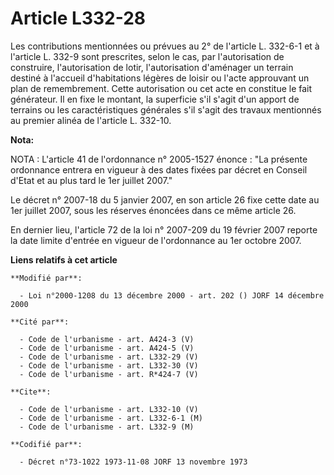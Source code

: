 # Article L332-28

Les contributions mentionnées ou prévues au 2° de l'article L. 332-6-1 et à l'article L. 332-9 sont prescrites, selon le cas,
par l'autorisation de construire, l'autorisation de lotir, l'autorisation d'aménager un terrain destiné à l'accueil
d'habitations légères de loisir ou l'acte approuvant un plan de remembrement. Cette autorisation ou cet acte en constitue le
fait générateur. Il en fixe le montant, la superficie s'il s'agit d'un apport de terrains ou les caractéristiques générales
s'il s'agit des travaux mentionnés au premier alinéa de l'article L. 332-10.

**Nota:**

NOTA : L'article 41 de l'ordonnance n° 2005-1527 énonce : "La présente ordonnance entrera en vigueur à des dates fixées par
décret en Conseil d'Etat et au plus tard le 1er juillet 2007."

Le décret n° 2007-18 du 5 janvier 2007, en son article 26 fixe cette date au 1er juillet 2007, sous les réserves énoncées
dans ce même article 26.

En dernier lieu, l'article 72 de la loi n° 2007-209 du 19 février 2007 reporte la date limite d'entrée en vigueur de
l'ordonnance au 1er octobre 2007.

**Liens relatifs à cet article**

	**Modifié par**:

	  - Loi n°2000-1208 du 13 décembre 2000 - art. 202 () JORF 14 décembre 2000

	**Cité par**:

	  - Code de l'urbanisme - art. A424-3 (V)
	  - Code de l'urbanisme - art. A424-5 (V)
	  - Code de l'urbanisme - art. L332-29 (V)
	  - Code de l'urbanisme - art. L332-30 (V)
	  - Code de l'urbanisme - art. R*424-7 (V)

	**Cite**:

	  - Code de l'urbanisme - art. L332-10 (V)
	  - Code de l'urbanisme - art. L332-6-1 (M)
	  - Code de l'urbanisme - art. L332-9 (M)

	**Codifié par**:

	  - Décret n°73-1022 1973-11-08 JORF 13 novembre 1973

